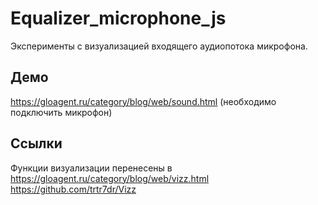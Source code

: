 # Equalizer_microphone_js
Эксперименты с визуализацией входящего аудиопотока микрофона.
## Демо
https://gloagent.ru/category/blog/web/sound.html (необходимо подключить микрофон)
## Ссылки
Функции визуализации перенесены в 
https://gloagent.ru/category/blog/web/vizz.html
https://github.com/trtr7dr/Vizz
